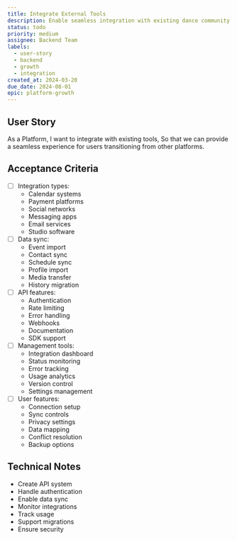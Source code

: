 ```yaml
---
title: Integrate External Tools
description: Enable seamless integration with existing dance community tools
status: todo
priority: medium
assignee: Backend Team
labels:
  - user-story
  - backend
  - growth
  - integration
created_at: 2024-03-20
due_date: 2024-08-01
epic: platform-growth
---
```


## User Story

As a Platform,
I want to integrate with existing tools,
So that we can provide a seamless experience for users transitioning from other platforms.

## Acceptance Criteria

- [ ] Integration types:
  - Calendar systems
  - Payment platforms
  - Social networks
  - Messaging apps
  - Email services
  - Studio software
- [ ] Data sync:
  - Event import
  - Contact sync
  - Schedule sync
  - Profile import
  - Media transfer
  - History migration
- [ ] API features:
  - Authentication
  - Rate limiting
  - Error handling
  - Webhooks
  - Documentation
  - SDK support
- [ ] Management tools:
  - Integration dashboard
  - Status monitoring
  - Error tracking
  - Usage analytics
  - Version control
  - Settings management
- [ ] User features:
  - Connection setup
  - Sync controls
  - Privacy settings
  - Data mapping
  - Conflict resolution
  - Backup options

## Technical Notes

- Create API system
- Handle authentication
- Enable data sync
- Monitor integrations
- Track usage
- Support migrations
- Ensure security

